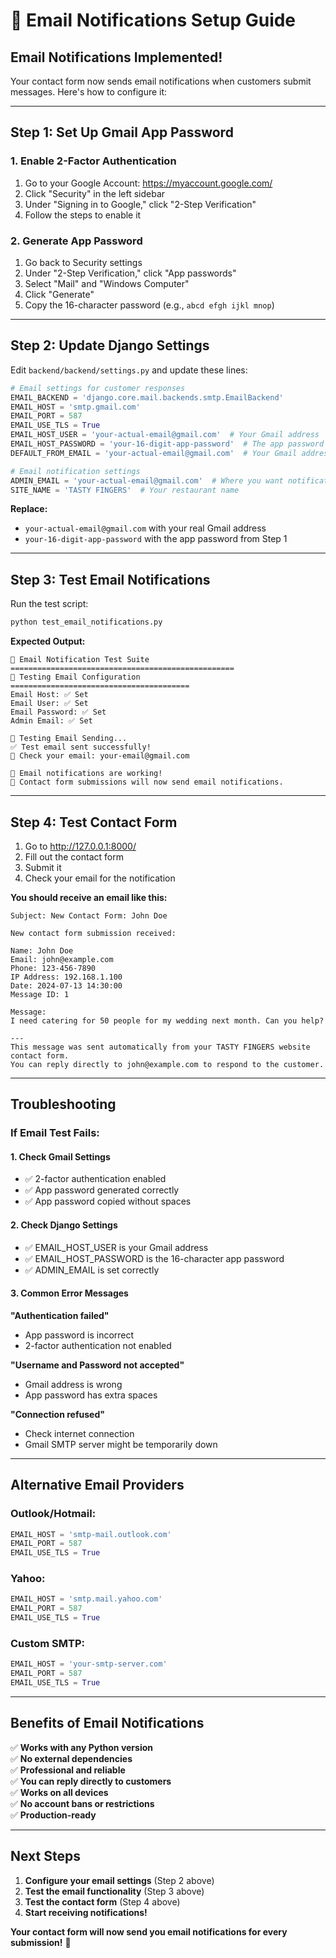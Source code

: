 # 📧 Email Notifications Setup Guide

## **Email Notifications Implemented!**

Your contact form now sends email notifications when customers submit messages. Here's how to configure it:

---

## **Step 1: Set Up Gmail App Password**

### **1. Enable 2-Factor Authentication**
1. Go to your Google Account: https://myaccount.google.com/
2. Click "Security" in the left sidebar
3. Under "Signing in to Google," click "2-Step Verification"
4. Follow the steps to enable it

### **2. Generate App Password**
1. Go back to Security settings
2. Under "2-Step Verification," click "App passwords"
3. Select "Mail" and "Windows Computer"
4. Click "Generate"
5. Copy the 16-character password (e.g., `abcd efgh ijkl mnop`)

---

## **Step 2: Update Django Settings**

Edit `backend/backend/settings.py` and update these lines:

```python
# Email settings for customer responses
EMAIL_BACKEND = 'django.core.mail.backends.smtp.EmailBackend'
EMAIL_HOST = 'smtp.gmail.com'
EMAIL_PORT = 587
EMAIL_USE_TLS = True
EMAIL_HOST_USER = 'your-actual-email@gmail.com'  # Your Gmail address
EMAIL_HOST_PASSWORD = 'your-16-digit-app-password'  # The app password you generated
DEFAULT_FROM_EMAIL = 'your-actual-email@gmail.com'  # Your Gmail address

# Email notification settings
ADMIN_EMAIL = 'your-actual-email@gmail.com'  # Where you want notifications
SITE_NAME = 'TASTY FINGERS'  # Your restaurant name
```

**Replace:**
- `your-actual-email@gmail.com` with your real Gmail address
- `your-16-digit-app-password` with the app password from Step 1

---

## **Step 3: Test Email Notifications**

Run the test script:
```cmd
python test_email_notifications.py
```

**Expected Output:**
```
📧 Email Notification Test Suite
==================================================
🧪 Testing Email Configuration
========================================
Email Host: ✅ Set
Email User: ✅ Set
Email Password: ✅ Set
Admin Email: ✅ Set

📧 Testing Email Sending...
✅ Test email sent successfully!
📧 Check your email: your-email@gmail.com

🎉 Email notifications are working!
📝 Contact form submissions will now send email notifications.
```

---

## **Step 4: Test Contact Form**

1. Go to http://127.0.0.1:8000/
2. Fill out the contact form
3. Submit it
4. Check your email for the notification

**You should receive an email like this:**
```
Subject: New Contact Form: John Doe

New contact form submission received:

Name: John Doe
Email: john@example.com
Phone: 123-456-7890
IP Address: 192.168.1.100
Date: 2024-07-13 14:30:00
Message ID: 1

Message:
I need catering for 50 people for my wedding next month. Can you help?

---
This message was sent automatically from your TASTY FINGERS website contact form.
You can reply directly to john@example.com to respond to the customer.
```

---

## **Troubleshooting**

### **If Email Test Fails:**

#### **1. Check Gmail Settings**
- ✅ 2-factor authentication enabled
- ✅ App password generated correctly
- ✅ App password copied without spaces

#### **2. Check Django Settings**
- ✅ EMAIL_HOST_USER is your Gmail address
- ✅ EMAIL_HOST_PASSWORD is the 16-character app password
- ✅ ADMIN_EMAIL is set correctly

#### **3. Common Error Messages**

**"Authentication failed"**
- App password is incorrect
- 2-factor authentication not enabled

**"Username and Password not accepted"**
- Gmail address is wrong
- App password has extra spaces

**"Connection refused"**
- Check internet connection
- Gmail SMTP server might be temporarily down

---

## **Alternative Email Providers**

### **Outlook/Hotmail:**
```python
EMAIL_HOST = 'smtp-mail.outlook.com'
EMAIL_PORT = 587
EMAIL_USE_TLS = True
```

### **Yahoo:**
```python
EMAIL_HOST = 'smtp.mail.yahoo.com'
EMAIL_PORT = 587
EMAIL_USE_TLS = True
```

### **Custom SMTP:**
```python
EMAIL_HOST = 'your-smtp-server.com'
EMAIL_PORT = 587
EMAIL_USE_TLS = True
```

---

## **Benefits of Email Notifications**

✅ **Works with any Python version**  
✅ **No external dependencies**  
✅ **Professional and reliable**  
✅ **You can reply directly to customers**  
✅ **Works on all devices**  
✅ **No account bans or restrictions**  
✅ **Production-ready**  

---

## **Next Steps**

1. **Configure your email settings** (Step 2 above)
2. **Test the email functionality** (Step 3 above)
3. **Test the contact form** (Step 4 above)
4. **Start receiving notifications!**

**Your contact form will now send you email notifications for every submission!** 🎉 